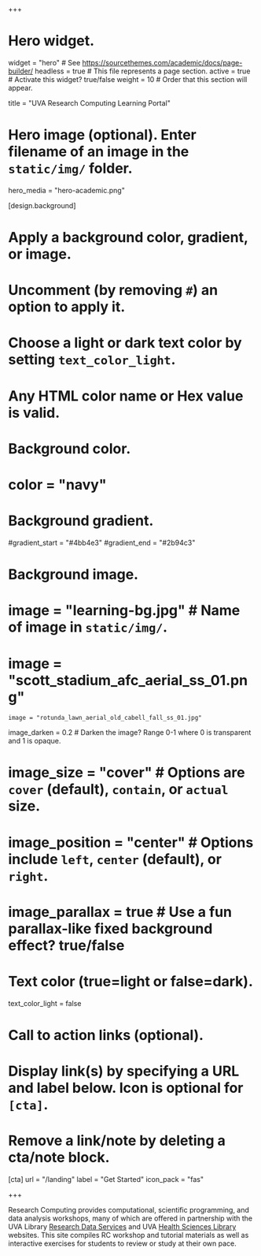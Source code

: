 +++
# Hero widget.
widget = "hero"  # See https://sourcethemes.com/academic/docs/page-builder/
headless = true  # This file represents a page section.
active = true  # Activate this widget? true/false
weight = 10  # Order that this section will appear.

title = "UVA Research Computing Learning Portal"

# Hero image (optional). Enter filename of an image in the `static/img/` folder.
hero_media = "hero-academic.png"

[design.background]
  # Apply a background color, gradient, or image.
  #   Uncomment (by removing `#`) an option to apply it.
  #   Choose a light or dark text color by setting `text_color_light`.
  #   Any HTML color name or Hex value is valid.

  # Background color.
  # color = "navy"
  
  # Background gradient.
  #gradient_start = "#4bb4e3"
  #gradient_end = "#2b94c3"
  
  # Background image.
#   image = "learning-bg.jpg"  # Name of image in `static/img/`.
#   image = "scott_stadium_afc_aerial_ss_01.png"
    image = "rotunda_lawn_aerial_old_cabell_fall_ss_01.jpg"
   image_darken = 0.2  # Darken the image? Range 0-1 where 0 is transparent and 1 is opaque.
  # image_size = "cover"  #  Options are `cover` (default), `contain`, or `actual` size.
  # image_position = "center"  # Options include `left`, `center` (default), or `right`.
  # image_parallax = true  # Use a fun parallax-like fixed background effect? true/false
  
  # Text color (true=light or false=dark).
  text_color_light = false


# Call to action links (optional).
#   Display link(s) by specifying a URL and label below. Icon is optional for `[cta]`.
#   Remove a link/note by deleting a cta/note block.
[cta]
  url = "/landing"
  label = "Get Started"
  icon_pack = "fas"
  
+++

Research Computing provides computational, scientific programming, and data analysis workshops, many of which are offered in partnership with the UVA Library [Research Data Services](https://data.library.virginia.edu/training) and UVA [Health Sciences Library](https://cal.hsl.virginia.edu/calendar/data) websites. This site compiles RC workshop and tutorial materials as well as interactive exercises for students to review or study at their own pace. 
